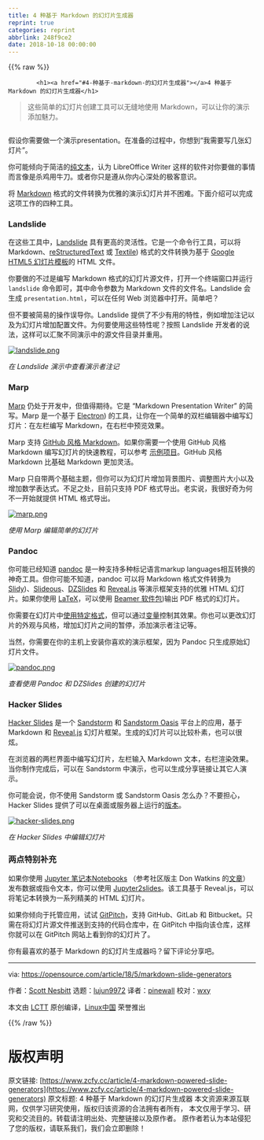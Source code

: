 ```yaml
---
title: 4 种基于 Markdown 的幻灯片生成器
reprint: true
categories: reprint
abbrlink: 248f9ce2
date: 2018-10-18 00:00:00
---
```


{{% raw %}}

            <h1><a href="#4-种基于-markdown-的幻灯片生成器"></a>4 种基于 Markdown 的幻灯片生成器</h1>
<blockquote>
<p>这些简单的幻灯片创建工具可以无缝地使用 Markdown，可以让你的演示添加魅力。</p>
</blockquote>
<p><a href="https://camo.githubusercontent.com/3e186eee92e0558d5b8aad81256f661e9d69cb56/68747470733a2f2f6f70656e736f757263652e636f6d2f73697465732f64656661756c742f66696c65732f7374796c65732f696d6167652d66756c6c2d73697a652f7075626c69632f6c6561642d696d616765732f6275735f70726573656e746174696f6e2e706e673f69746f6b3d435165794f363162"><img src="https://p0.ssl.qhimg.com/t018757d27becfffdc5.png" alt=""></a></p>
<p>假设你需要做一个演示presentation。在准备的过程中，你想到“我需要写几张幻灯片”。</p>
<p>你可能倾向于简洁的<a href="https://plaintextproject.online/">纯文本</a>，认为 LibreOffice Writer 这样的软件对你要做的事情而言像是杀鸡用牛刀。或者你只是遵从你内心深处的极客意识。</p>
<p>将 <a href="https://en.wikipedia.org/wiki/Markdown">Markdown</a> 格式的文件转换为优雅的演示幻灯片并不困难。下面介绍可以完成这项工作的四种工具。</p>
<h3><a href="#landslide"></a>Landslide</h3>
<p>在这些工具中，<a href="https://github.com/adamzap/landslide">Landslide</a> 具有更高的灵活性。它是一个命令行工具，可以将 Markdown、<a href="https://en.wikipedia.org/wiki/ReStructuredText">reStructuredText</a> 或 <a href="https://en.wikipedia.org/wiki/Textile_(markup_language">Textile</a>) 格式的文件转换为基于 <a href="https://github.com/skaegi/html5slides">Google HTML5 幻灯片模板</a>的 HTML 文件。</p>
<p>你要做的不过是编写 Markdown 格式的幻灯片源文件，打开一个终端窗口并运行 <code>landslide</code> 命令即可，其中命令参数为 Markdown 文件的文件名。Landslide 会生成 <code>presentation.html</code>，可以在任何 Web 浏览器中打开。简单吧？</p>
<p>但不要被简易的操作误导你。Landslide 提供了不少有用的特性，例如增加注记以及为幻灯片增加配置文件。为何要使用这些特性呢？按照 Landslide 开发者的说法，这样可以汇聚不同演示中的源文件目录并重用。</p>
<p><a href="https://camo.githubusercontent.com/8feeeec409af112271cc1aee329a49aaaaf103be/68747470733a2f2f6f70656e736f757263652e636f6d2f73697465732f64656661756c742f66696c65732f75706c6f6164732f6c616e64736c6964652e706e67"><img src="https://p0.ssl.qhimg.com/t0167c4f474a0cce941.png" alt="landslide.png" title="landslide.png"></a></p>
<p><em>在 Landslide 演示中查看演示者注记</em></p>
<h3><a href="#marp"></a>Marp</h3>
<p><a href="https://yhatt.github.io/marp/">Marp</a> 仍处于开发中，但值得期待。它是 “Markdown Presentation Writer” 的简写。Marp 是一个基于 <a href="https://en.wikipedia.org/wiki/Electron_(software_framework">Electron</a>) 的工具，让你在一个简单的双栏编辑器中编写幻灯片：在左栏编写 Markdown，在右栏中预览效果。</p>
<p>Marp 支持 <a href="https://guides.github.com/features/mastering-markdown/">GitHub 风格 Markdown</a>。如果你需要一个使用 GitHub 风格 Markdown 编写幻灯片的快速教程，可以参考 <a href="https://raw.githubusercontent.com/yhatt/marp/master/example.md">示例项目</a>。GitHub 风格 Markdown 比基础 Markdown 更加灵活。</p>
<p>Marp 只自带两个基础主题，但你可以为幻灯片增加背景图片、调整图片大小以及增加数学表达式。不足之处，目前只支持 PDF 格式导出。老实说，我很好奇为何不一开始就提供 HTML 格式导出。</p>
<p><a href="https://camo.githubusercontent.com/3ed680f45ed03799937b0711d436347cae383e88/68747470733a2f2f6f70656e736f757263652e636f6d2f73697465732f64656661756c742f66696c65732f75706c6f6164732f6d6172702e706e67"><img src="https://p0.ssl.qhimg.com/t01a9b31bbc76a6c4d5.png" alt="marp.png" title="marp.png"></a></p>
<p><em>使用 Marp 编辑简单的幻灯片</em></p>
<h3><a href="#pandoc"></a>Pandoc</h3>
<p>你可能已经知道 <a href="https://pandoc.org/">pandoc</a> 是一种支持多种标记语言markup languages相互转换的神奇工具。但你可能不知道，pandoc 可以将 Markdown 格式文件转换为 <a href="https://www.w3.org/Talks/Tools/Slidy2/Overview.html#(1">Slidy</a>)、<a href="http://goessner.net/articles/slideous/">Slideous</a>、<a href="http://paulrouget.com/dzslides/">DZSlides</a> 和 <a href="https://revealjs.com/#/">Reveal.js</a> 等演示框架支持的优雅 HTML 幻灯片。如果你使用 <a href="https://www.latex-project.org/">LaTeX</a>，可以使用 <a href="https://en.wikipedia.org/wiki/Beamer_(LaTeX">Beamer 软件包</a>)输出 PDF 格式的幻灯片。</p>
<p>你需要在幻灯片中<a href="https://pandoc.org/MANUAL.html#producing-slide-shows-with-pandoc">使用特定格式</a>，但可以通过<a href="https://pandoc.org/MANUAL.html#variables-for-slides">变量</a>控制其效果。你也可以更改幻灯片的外观与风格，增加幻灯片之间的暂停，添加演示者注记等。</p>
<p>当然，你需要在你的主机上安装你喜欢的演示框架，因为 Pandoc 只生成原始幻灯片文件。</p>
<p><a href="https://camo.githubusercontent.com/ddfa91f4a58eaaa514bf8fb2ceba4827cf7fb25c/68747470733a2f2f6f70656e736f757263652e636f6d2f73697465732f64656661756c742f66696c65732f75706c6f6164732f70616e646f632e706e67"><img src="https://p0.ssl.qhimg.com/t0133486e0fcfee921e.png" alt="pandoc.png" title="pandoc.png"></a></p>
<p><em>查看使用 Pandoc 和 DZSlides 创建的幻灯片</em></p>
<h3><a href="#hacker-slides"></a>Hacker Slides</h3>
<p><a href="https://github.com/jacksingleton/hacker-slides">Hacker Slides</a> 是一个 <a href="https://sandstorm.io/">Sandstorm</a> 和 <a href="https://oasis.sandstorm.io/">Sandstorm Oasis</a> 平台上的应用，基于 Markdown 和 <a href="https://revealjs.com/#/">Reveal.js</a> 幻灯片框架。生成的幻灯片可以比较朴素，也可以很炫。</p>
<p>在浏览器的两栏界面中编写幻灯片，左栏输入 Markdown 文本，右栏渲染效果。当你制作完成后，可以在 Sandstorm 中演示，也可以生成分享链接让其它人演示。</p>
<p>你可能会说，你不使用 Sandstorm 或 Sandstorm Oasis 怎么办？不要担心，Hacker Slides 提供了可以在桌面或服务器上运行的<a href="https://github.com/msoedov/hacker-slides">版本</a>。</p>
<p><a href="https://camo.githubusercontent.com/1e1fe53cca709e5eec6587c60f1237eac63edd0a/68747470733a2f2f6f70656e736f757263652e636f6d2f73697465732f64656661756c742f66696c65732f75706c6f6164732f6861636b65722d736c696465732e706e67"><img src="https://p0.ssl.qhimg.com/t010c20dc5b4b16f648.png" alt="hacker-slides.png" title="hacker-slides.png"></a></p>
<p><em>在 Hacker Slides 中编辑幻灯片</em></p>
<h3><a href="#两点特别补充"></a>两点特别补充</h3>
<p>如果你使用 <a href="http://jupyter.org/">Jupyter 笔记本Notebooks</a> （参考社区版主 Don Watkins 的<a href="https://linux.cn/article-9664-1.html">文章</a>）发布数据或指令文本，你可以使用 <a href="https://github.com/datitran/jupyter2slides">Jupyter2slides</a>。该工具基于 Reveal.js，可以将笔记本转换为一系列精美的 HTML 幻灯片。</p>
<p>如果你倾向于托管应用，试试 <a href="https://gitpitch.com/">GitPitch</a>，支持 GitHub、GitLab 和 Bitbucket。只需在将幻灯片源文件推送到支持的代码仓库中，在 GitPitch 中指向该仓库，这样你就可以在 GitPitch 网站上看到你的幻灯片了。</p>
<p>你有最喜欢的基于 Markdown 的幻灯片生成器吗？留下评论分享吧。</p>
<hr>
<p>via: <a href="https://opensource.com/article/18/5/markdown-slide-generators">https://opensource.com/article/18/5/markdown-slide-generators</a></p>
<p>作者：<a href="https://opensource.com/users/scottnesbitt">Scott Nesbitt</a> 选题：<a href="https://github.com/lujun9972">lujun9972</a> 译者：<a href="https://github.com/pinewall">pinewall</a> 校对：<a href="https://github.com/wxy">wxy</a></p>
<p>本文由 <a href="https://github.com/LCTT/TranslateProject">LCTT</a> 原创编译，<a href="https://linux.cn/">Linux中国</a> 荣誉推出</p>

          
{{% /raw %}}

# 版权声明
原文链接: [https://www.zcfy.cc/article/4-markdown-powered-slide-generators](https://www.zcfy.cc/article/4-markdown-powered-slide-generators)
原文标题: 4 种基于 Markdown 的幻灯片生成器
本文资源来源互联网，仅供学习研究使用，版权归该资源的合法拥有者所有，
本文仅用于学习、研究和交流目的。转载请注明出处、完整链接以及原作者。
原作者若认为本站侵犯了您的版权，请联系我们，我们会立即删除！
